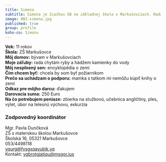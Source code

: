 ```yaml
---
title: Simona
subtitle: Simona je žiačkou 5B na základnej škole v Markušovciach. Rada chytá ryby a hádže kamienky do vody.
image: 002-simona.jpg
published: true
group: profile
koho-co: Simonu
---
```

**Vek:** 11 rokov  
**Škola:** ZŠ Markušovce  
**Môj domov:** bývam v Markušovciach  
**Moje záľuby:** rada chytám ryby a hádžem kamienky do vody  
**Môj nesplnený sen:** encyklopédia o zemi  
**Čím chcem byť:** chcela by som byť požiarnikom  
**Prečo sa uchádzam o podporu:** mamka s tatkom mi nemôžu kúpiť knihy o zemi  
**Odkaz pre môjho darcu:** ďakujem  
**Darovacia suma:** 250 Euro  
**Na čo potrebujem peniaze:** zbierka na stužkovú, učebnica angličtiny, ples, výlet, úbor na telesnú výchovu, exkurzia  

### Zodpovedný koordinátor

Mgr. Pavla Dunčková  
ZŠ s materskou školou Markušovce  
Školská 16, 05321 Markušovce  
053/4498118  
<yqurg@fysgxqayubik.yq>  
Kontakt: <vgbrotgjatiqu@msgor.ius>  
